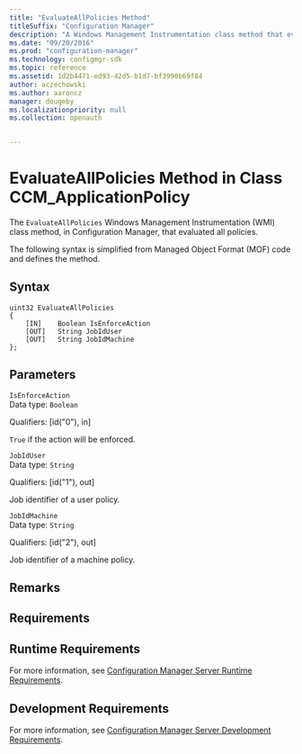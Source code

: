 ```yaml
---
title: "EvaluateAllPolicies Method"
titleSuffix: "Configuration Manager"
description: "A Windows Management Instrumentation class method that evaluates all policies."
ms.date: "09/20/2016"
ms.prod: "configuration-manager"
ms.technology: configmgr-sdk
ms.topic: reference
ms.assetid: 1d2b4471-ed93-42d5-b1d7-bf3990b69f84
author: aczechowski
ms.author: aaroncz
manager: dougeby
ms.localizationpriority: null
ms.collection: openauth


---
```

# EvaluateAllPolicies Method in Class CCM_ApplicationPolicy
The `EvaluateAllPolicies` Windows Management Instrumentation (WMI) class method, in Configuration Manager, that evaluated all policies.   

 The following syntax is simplified from Managed Object Format (MOF) code and defines the method.  

## Syntax  

```  
uint32 EvaluateAllPolicies   
{  
    [IN]    Boolean IsEnforceAction  
    [OUT]   String JobIdUser  
    [OUT]   String JobIdMachine  
};  
```  

## Parameters  
 `IsEnforceAction`  
 Data type: `Boolean`  

 Qualifiers: [id("0"), in]  

 `True` if the action will be enforced.    

 `JobIdUser`  
 Data type: `String`  

 Qualifiers: [id("1"), out]  

 Job identifier of a user policy.    

 `JobIdMachine`  
 Data type: `String`  

 Qualifiers: [id("2"), out]  

 Job identifier of a machine policy.    

## Remarks  

## Requirements  

## Runtime Requirements  
 For more information, see [Configuration Manager Server Runtime Requirements](../../../../../develop/core/reqs/server-runtime-requirements.md).  

## Development Requirements  
 For more information, see [Configuration Manager Server Development Requirements](../../../../../develop/core/reqs/server-development-requirements.md).
